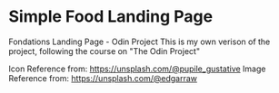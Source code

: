 # Simple Food Landing Page

Fondations Landing Page - Odin Project
This is my own verison of the project, following the course on "The Odin Project"

Icon Reference from: https://unsplash.com/@pupile_gustative
Image Reference from: https://unsplash.com/@edgarraw